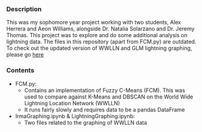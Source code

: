 ### Description
This was my sophomore year project working with two students, Alex Herrera and Aeon Williams, alongside Dr. Natalia Solarzano and Dr. Jeremy Thomas. This project was to explore and do some additional analysis on lightning data.
The files in this repository (apart from FCM.py) are outdated. To check out the updated version of WWLLN and GLM lightning graphing, please go [here](https://github.com/Squeemos/GLM_Processing)

### Contents
- FCM.py:
    - Contains an implementation of Fuzzy C-Means (FCM). This was used to compare against K-Means and DBSCAN on the World Wide Lightning Location Network (WWLLN)
    - It runs fairly slowly and requires data to be a pandas DataFrame
- IrmaGraphing.ipynb & LightningGraphing.ipynb:
    - Two files related to the graphing of WWLLN data
